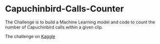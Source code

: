 # Capuchinbird-Calls-Counter

The Challenge is to build a Machine Learning model and code to count the number of Capuchinbird calls within a given clip.

The challenge on [Kaggle](https://www.kaggle.com/datasets/kenjee/z-by-hp-unlocked-challenge-3-signal-processing)
